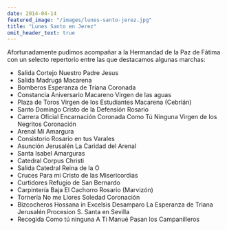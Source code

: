 ```yaml
---
date: 2014-04-14
featured_image: "/images/lunes-santo-jerez.jpg"
title: "Lunes Santo en Jerez"
omit_header_text: true
---
```


Afortunadamente pudimos acompañar a la Hermandad de la Paz de Fátima con un selecto repertorio entre las que destacamos algunas marchas:

- Salida Cortejo 	Nuestro Padre Jesus
- Salida 	Madrugá Macarena
- Bomberos 	Esperanza de Triana Coronada
- Constancia 	Aniversario Macareno Virgen de las aguas
- Plaza de Toros 	Virgen de los Estudiantes Macarena (Cebrián)
- Santo Domingo 	Cristo de la Defensión Rosario
- Carrera Oficial 	Encarnación Coronada Como Tú Ninguna Virgen de los Negritos Coronación
- Arenal 	Mi Amargura
- Consistorio 	Rosario en tus Varales
- Asunción 	Jerusalén La Caridad del Arenal
- Santa Isabel 	Amarguras
- Catedral 	Corpus Christi
- Salida Catedral 	Reina de la O
- Cruces 	Para mi Cristo de las Misericordias
- Curtidores 	Refugio de San Bernardo
- Carpintería Baja 	El Cachorro Rosario (Marvizón)
- Tornería 	No me Llores Soledad Coronación
- Bizcocheros 	Hossana in Excelsis Desamparo La Esperanza de Triana Jerusalén Procesion S. Santa en Sevilla
- Recogida 	Como tú ninguna A Ti Manué Pasan los Campanilleros
